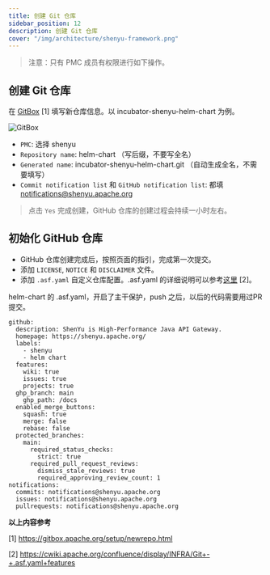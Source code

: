 ```yaml
---
title: 创建 Git 仓库
sidebar_position: 12
description: 创建 Git 仓库
cover: "/img/architecture/shenyu-framework.png"
---
```


> 注意：只有 PMC 成员有权限进行如下操作。

## 创建 Git 仓库

在 [GitBox](https://gitbox.apache.org/setup/newrepo.html) [1] 填写新仓库信息。以 incubator-shenyu-helm-chart 为例。

![GitBox](/img/community/create_repo.png)

* `PMC`: 选择 shenyu
* `Repository name`: helm-chart （写后缀，不要写全名）
* `Generated name`: incubator-shenyu-helm-chart.git （自动生成全名，不需要填写）
* `Commit notification list` 和 `GitHub notification list`: 都填 notifications@shenyu.apache.org

> 点击 `Yes` 完成创建，GitHub 仓库的创建过程会持续一小时左右。

## 初始化 GitHub 仓库

* GitHub 仓库创建完成后，按照页面的指引，完成第一次提交。
* 添加 `LICENSE`, `NOTICE` 和 `DISCLAIMER` 文件。
* 添加 `.asf.yaml` 自定义仓库配置。.asf.yaml 的详细说明可以参考[这里](https://cwiki.apache.org/confluence/display/INFRA/Git+-+.asf.yaml+features) [2]。

helm-chart 的 .asf.yaml，开启了主干保护，push 之后，以后的代码需要用过PR提交。

```
github:
  description: ShenYu is High-Performance Java API Gateway.
  homepage: https://shenyu.apache.org/
  labels:
    - shenyu
    - helm chart
  features:
    wiki: true
    issues: true
    projects: true
  ghp_branch: main
    ghp_path: /docs
  enabled_merge_buttons:
    squash: true
    merge: false
    rebase: false
  protected_branches:
    main:
      required_status_checks:
        strict: true
      required_pull_request_reviews:
        dismiss_stale_reviews: true
        required_approving_review_count: 1
notifications:
  commits: notifications@shenyu.apache.org
  issues: notifications@shenyu.apache.org
  pullrequests: notifications@shenyu.apache.org
```

**以上内容参考**

[1] https://gitbox.apache.org/setup/newrepo.html

[2] https://cwiki.apache.org/confluence/display/INFRA/Git+-+.asf.yaml+features
